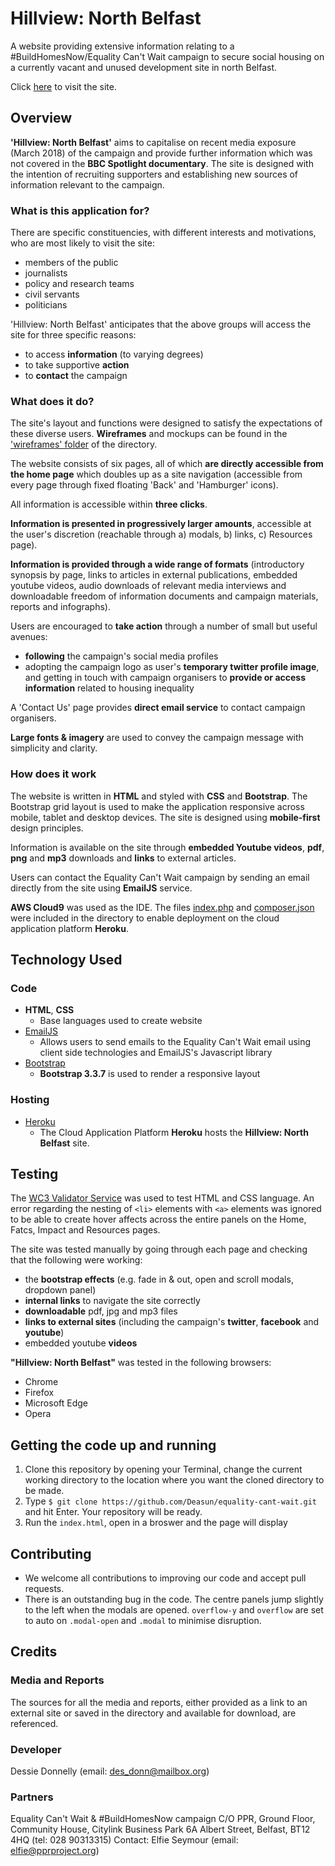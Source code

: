 # Hillview: North Belfast
A website providing extensive information relating to a #BuildHomesNow/Equality Can't Wait campaign to secure social housing on a currently vacant and unused development site in north Belfast. 

Click [here](https://hillview-north-belfast.herokuapp.com/) to visit the site.

## Overview
**'Hillview: North Belfast'** aims to capitalise on recent media exposure (March 2018) of the campaign and provide further information which was not covered in the **BBC Spotlight documentary**. The site is designed with the intention of recruiting supporters and establishing new sources of information relevant to the campaign.

### What is this application for?
There are specific constituencies, with different interests and motivations, who are most likely to visit the site:
* members of the public
* journalists
* policy and research teams
* civil servants
* politicians

'Hillview: North Belfast' anticipates that the above groups will access the site for three specific reasons:
* to access **information** (to varying degrees)
* to take supportive **action**
* to **contact** the campaign

### What does it do?
The site's layout and functions were designed to satisfy the expectations of these diverse users. **Wireframes** and mockups can be found in the ['wireframes' folder](wireframes) of the directory.

The website consists of six pages, all of which **are directly accessible from the home page** which doubles up as a site navigation (accessible from every page through fixed floating 'Back' and 'Hamburger' icons).

All information is accessible within **three clicks**.

**Information is presented in progressively larger amounts**, accessible at the user's discretion (reachable through a) modals, b) links, c) Resources page).

**Information is provided through a wide range of formats** (introductory synopsis by page, links to articles in external publications, embedded youtube videos, audio downloads of relevant media interviews and downloadable freedom of information documents and campaign materials, reports and infographs).

Users are encouraged to **take action** through a number of small but useful avenues: 
* **following** the campaign's social media profiles
* adopting the campaign logo as user's **temporary twitter profile image**, and getting in touch with campaign organisers to **provide or access information** related to housing inequality

A 'Contact Us' page provides **direct email service** to contact campaign organisers.

**Large fonts & imagery** are used to convey the campaign message with simplicity and clarity.

### How does it work
The website is written in **HTML** and styled with **CSS** and **Bootstrap**. The Bootstrap grid layout is used to make the application responsive across mobile, tablet and desktop devices. The site is designed using **mobile-first** design principles.

Information is available on the site through **embedded Youtube videos**, **pdf**, **png** and **mp3** downloads and **links** to external articles.

Users can contact the Equality Can't Wait campaign by sending an email directly from the site using **EmailJS** service.

**AWS Cloud9** was used as the IDE. The files [index.php](index.php) and [composer.json](composer.json) were included in the directory to enable deployment on the cloud application platform **Heroku**.  

## Technology Used

### Code
- **HTML**, **CSS**
    - Base languages used to create website
- [EmailJS](http://www.emailjs.com/)
    - Allows users to send emails to the Equality Can't Wait email using client side technologies and EmailJS's Javascript library
- [Bootstrap](http://getbootstrap.com/)
    - **Bootstrap 3.3.7** is used to render a responsive layout

### Hosting
- [Heroku](https://www.heroku.com/)
    - The Cloud Application Platform **Heroku** hosts the **Hillview: North Belfast** site.

## Testing 
The [WC3 Validator Service](https://validator.w3.org/) was used to test HTML and CSS language. An error regarding the nesting of ``<li>`` elements with ``<a>`` elements was ignored to be able to create hover affects across the entire panels on the Home, Fatcs, Impact and Resources pages.

The site was tested manually by going through each page and checking that the following were working:
* the **bootstrap effects** (e.g. fade in & out, open and scroll modals, dropdown panel)
* **internal links** to navigate the site correctly
* **downloadable** pdf, jpg and mp3 files
* **links to external sites** (including the campaign's **twitter**, **facebook** and **youtube**)
* embedded youtube **videos**

**"Hillview: North Belfast"** was tested in the following browsers:
* Chrome
* Firefox
* Microsoft Edge
* Opera

## Getting the code up and running
1. Clone this repository by opening your Terminal, change the current working directory to the location where you want the cloned directory to be made.  
2. Type `$ git clone https://github.com/Deasun/equality-cant-wait.git`  and hit Enter. Your repository will be ready.
3. Run the ```index.html```, open in a broswer and the page will display

## Contributing
* We welcome all contributions to improving our code and accept pull requests. 
* There is an outstanding bug in the code. The centre panels jump slightly to the left when the modals are opened. ``overflow-y`` and ``overflow`` are set to auto on ```.modal-open``` and ```.modal``` to minimise disruption. 

## Credits

### Media and Reports
The sources for all the media and reports, either provided as a link to an external site or saved in the directory and available for download, are referenced. 

### Developer
Dessie Donnelly (email: des_donn@mailbox.org)

### Partners
Equality Can't Wait & #BuildHomesNow campaign C/O PPR, Ground Floor, Community House, Citylink Business Park
6A Albert Street, Belfast, BT12 4HQ (tel: 028 90313315)
Contact: Elfie Seymour (email: elfie@pprproject.org)

